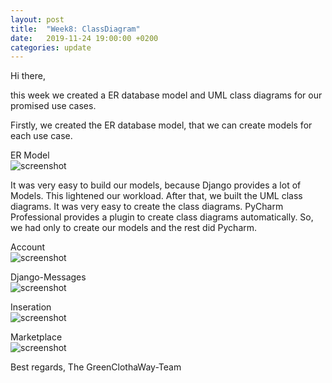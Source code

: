 ```yaml
---
layout: post
title:  "Week8: ClassDiagram"
date:   2019-11-24 19:00:00 +0200
categories: update
---
```


Hi there,

this week we created a ER database model and UML class diagrams for our promised use cases.

Firstly, we created the ER database model, that we can create models for each use case. 

ER Model
<br>
<img src="https://raw.githubusercontent.com/GreenClothaWay/Website/master/doc/Modell.png" alt="screenshot" width="auto"/>
<br>

It was very easy to build our models, because Django provides a lot of Models. This lightened our workload. After that, we built the UML class diagrams. It was very easy to create the class diagrams. PyCharm Professional provides a plugin to create class diagrams automatically. So, we had only to create our models and the rest did Pycharm.


Account
<br>
<img src="https://raw.githubusercontent.com/GreenClothaWay/Website/master/doc/classdiagram/account.png" alt="screenshot" width="auto"/>
<br>

Django-Messages
<br>
<img src="https://raw.githubusercontent.com/GreenClothaWay/Website/master/doc/classdiagram/django_messages.png" alt="screenshot" width="auto"/>
<br>

Inseration
<br>
<img src="https://raw.githubusercontent.com/GreenClothaWay/Website/master/doc/classdiagram/inseration.png" alt="screenshot" width="auto"/>
<br>

Marketplace
<br>
<img src="https://raw.githubusercontent.com/GreenClothaWay/Website/master/doc/classdiagram/marketplace.png" alt="screenshot" width="auto"/>
<br>






Best regards,
The GreenClothaWay-Team
